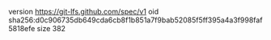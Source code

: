 version https://git-lfs.github.com/spec/v1
oid sha256:d0c906735db649cda6cb8f1b851a7f9bab52085f5ff395a4a3f998faf5818efe
size 382

